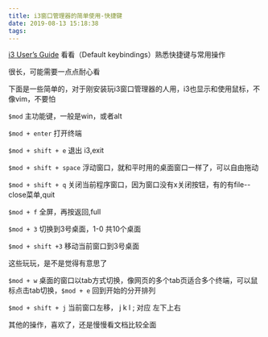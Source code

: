 ```yaml
---
title: i3窗口管理器的简单使用-快捷键
date: 2019-08-13 15:18:38
tags:
---
```


[i3 User’s Guide](https://i3wm.org/docs/userguide.html) 看看（Default keybindings）熟悉快捷键与常用操作

很长，可能需要一点点耐心看

下面是一些简单的，对于刚安装玩i3窗口管理器的人用，i3也显示和使用鼠标，不像vim，不要怕


``$mod`` 主功能键，一般是win，或者alt

``$mod + enter`` 打开终端

``$mod + shift + e``  退出 i3,exit

``$mod + shift + space`` 浮动窗口，就和平时用的桌面窗口一样了，可以自由拖动

``$mod + shift + q``  关闭当前程序窗口，因为窗口没有x关闭按钮，有的有file--close菜单,quit

``$mod + f``  全屏，再按返回,full

``$mod + 3`` 切换到3号桌面，1-0 共10个桌面

``$mod + shift +3`` 移动当前窗口到3号桌面

这些玩玩，是不是觉得有意思了

``$mod + w`` 桌面的窗口以tab方式切换，像网页的多个tab页适合多个终端，可以鼠标点击tab切换，``$mod + e`` 回到开始的分开排列

``$mod + shift + j`` 当前窗口左移， j k l ; 对应 左下上右

其他的操作，喜欢了，还是慢慢看文档比较全面
